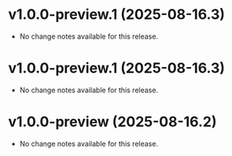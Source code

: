 # v1.0.0-preview.1 (2025-08-16.3)

* No change notes available for this release.

# v1.0.0-preview.1 (2025-08-16.3)

* No change notes available for this release.

# v1.0.0-preview (2025-08-16.2)

* No change notes available for this release.

